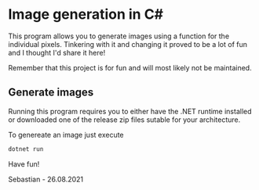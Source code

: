# Image generation in C#

This program allows you to generate images using a function for the individual pixels. Tinkering with it and changing it proved to be a lot of fun and I thought I'd share it here!

Remember that this project is for fun and will most likely not be maintained.

## Generate images
Running this program requires you to either have the .NET runtime installed or downloaded one of the release zip files sutable for your architecture.

To genereate an image just execute 
```sh
dotnet run
```
Have fun!

Sebastian - 26.08.2021